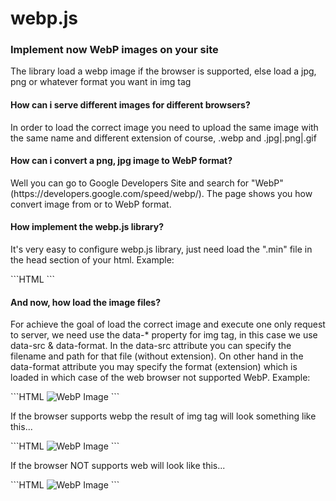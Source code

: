 webp.js
======

<h3>Implement now WebP images on your site</h3>
<p>The library load a webp image if the browser is supported, else load a jpg, png or whatever format you want in img tag</p>

<h4>How can i serve different images for different browsers?</h4>
<p>In order to load the correct image you need to upload the same image with the same name and different extension of course, .webp and .jpg|.png|.gif</p>

<h4>How can i convert a png, jpg image to WebP format?</h4>
<p>Well you can go to Google Developers Site and search for "WebP" (https://developers.google.com/speed/webp/). The page shows you how convert image from or to WebP format.</p>

<h4>How implement the webp.js library?</h4>
<p>It's very easy to configure webp.js library, just need load the ".min" file in the head section of your html. Example:</p>
```HTML
<html>
<head>
	<script type="text/javascript" src="../lib/webp.min.js"></script>
</head>
</html>
```

<h4>And now, how load the image files?</h4>
<p>For achieve the goal of load the correct image and execute one only request to server, we need use the data-* property for img tag, in this case we use data-src & data-format. In the data-src attribute you can specify the filename and path for that file (without extension). On other hand in the data-format attribute you may specify the format (extension) which is loaded in which case of the web browser not supported WebP. Example:</p>
```HTML
<body>
	<img data-src="./test" data-format="png" alt="WebP Image"/>
</body>
```
<p>If the browser supports webp the result of img tag will look something like this...</p>
```HTML
	<img data-src="./test" data-format="png" alt="WebP Image" src="./test.webp"/>
```
<p>If the browser NOT supports web will look like this...</p>
```HTML
	<img data-src="./test" data-format="png" alt="WebP Image" src="./test.png"/>
```